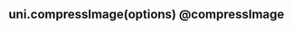 ## uni.compressImage(options) @compressImage

<!-- UTSAPIJSON.compressImage.description -->

<!-- UTSAPIJSON.compressImage.compatibility -->

<!-- UTSAPIJSON.compressImage.param -->

<!-- UTSAPIJSON.compressImage.returnValue -->

<!-- UTSAPIJSON.compressImage.tutorial -->

<!-- UTSAPIJSON.compressImage.example -->

<!-- UTSAPIJSON.general_type.name -->

<!-- UTSAPIJSON.general_type.param -->
